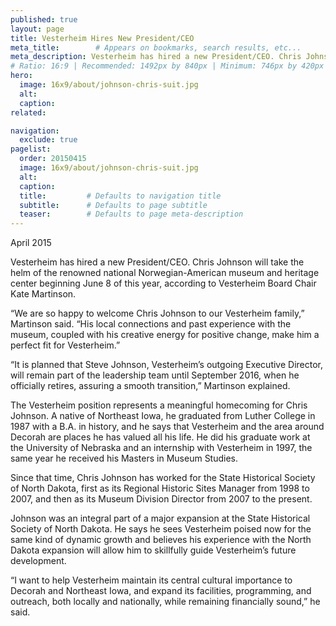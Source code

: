 ```yaml
---
published: true
layout: page
title: Vesterheim Hires New President/CEO 
meta_title:        # Appears on bookmarks, search results, etc...
meta_description: Vesterheim has hired a new President/CEO. Chris Johnson will take the helm of the renowned national Norwegian-American museum and heritage center beginning June 8, 2015.
# Ratio: 16:9 | Recommended: 1492px by 840px | Minimum: 746px by 420px
hero:
  image: 16x9/about/johnson-chris-suit.jpg
  alt:
  caption:
related:

navigation:
  exclude: true  
pagelist:
  order: 20150415
  image: 16x9/about/johnson-chris-suit.jpg
  alt: 
  caption:
  title:         # Defaults to navigation title
  subtitle:      # Defaults to page subtitle
  teaser:        # Defaults to page meta-description
---
```

April 2015

Vesterheim has hired a new President/CEO. Chris Johnson will take the helm of the renowned national Norwegian-American museum and heritage center beginning June 8 of this year, according to Vesterheim Board Chair Kate Martinson. 

“We are so happy to welcome Chris Johnson to our Vesterheim family,” Martinson said. “His local connections and past experience with the museum, coupled with his creative energy for positive change, make him a perfect fit for Vesterheim.”

“It is planned that Steve Johnson, Vesterheim’s outgoing Executive Director, will remain part of the leadership team until September 2016, when he officially retires, assuring a smooth transition,” Martinson explained.

The Vesterheim position represents a meaningful homecoming for Chris Johnson. A native of Northeast Iowa, he graduated from Luther College in 1987 with a B.A. in history, and he says that Vesterheim and the area around Decorah are places he has valued all his life. He did his graduate work at the University of Nebraska and an internship with Vesterheim in 1997, the same year he received his Masters in Museum Studies.

Since that time, Chris Johnson has worked for the State Historical Society of North Dakota, first as its Regional Historic Sites Manager from 1998 to 2007, and then as its Museum Division Director from 2007 to the present. 

Johnson was an integral part of a major expansion at the State Historical Society of North Dakota. He says he sees Vesterheim poised now for the same kind of dynamic growth and believes his experience with the North Dakota expansion will allow him to skillfully guide Vesterheim’s future development.  

“I want to help Vesterheim maintain its central cultural importance to Decorah and Northeast Iowa, and expand its facilities, programming, and outreach, both locally and nationally, while remaining financially sound,” he said.

